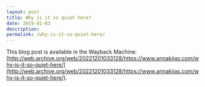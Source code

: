 ```yaml
---
layout: post
title: Why is it so quiet here?
date: 2019-01-03
description:
permalink: /why-is-it-so-quiet-here/
---
```


This blog post is available in the Wayback Machine: [http://web.archive.org/web/20221201033128/https://www.annakijas.com/why-is-it-so-quiet-here/](http://web.archive.org/web/20221201033128/https://www.annakijas.com/why-is-it-so-quiet-here/).